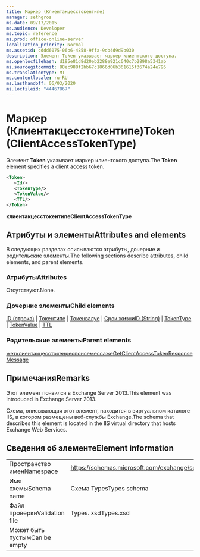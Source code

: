 ```yaml
---
title: Маркер (Клиентакцесстокентипе)
manager: sethgros
ms.date: 09/17/2015
ms.audience: Developer
ms.topic: reference
ms.prod: office-online-server
localization_priority: Normal
ms.assetid: cddd6075-06b6-4858-9ffa-9db4d9d9b030
description: Элемент Token указывает маркер клиентского доступа.
ms.openlocfilehash: d195e81d8d20eb2288e921c640c7b2898a5341ab
ms.sourcegitcommit: 88ec988f2bb67c1866d06b361615f3674a24e795
ms.translationtype: MT
ms.contentlocale: ru-RU
ms.lasthandoff: 06/03/2020
ms.locfileid: "44467867"
---
```

# <a name="token-clientaccesstokentype"></a><span data-ttu-id="cce21-103">Маркер (Клиентакцесстокентипе)</span><span class="sxs-lookup"><span data-stu-id="cce21-103">Token (ClientAccessTokenType)</span></span>

<span data-ttu-id="cce21-104">Элемент **Token** указывает маркер клиентского доступа.</span><span class="sxs-lookup"><span data-stu-id="cce21-104">The **Token** element specifies a client access token.</span></span> 
  
```XML
<Token>
   <Id/>
   <TokenType/>
   <TokenValue/>
   <TTL/>
</Token>
```

 <span data-ttu-id="cce21-105">**клиентакцесстокентипе**</span><span class="sxs-lookup"><span data-stu-id="cce21-105">**ClientAccessTokenType**</span></span>
## <a name="attributes-and-elements"></a><span data-ttu-id="cce21-106">Атрибуты и элементы</span><span class="sxs-lookup"><span data-stu-id="cce21-106">Attributes and elements</span></span>

<span data-ttu-id="cce21-107">В следующих разделах описываются атрибуты, дочерние и родительские элементы.</span><span class="sxs-lookup"><span data-stu-id="cce21-107">The following sections describe attributes, child elements, and parent elements.</span></span>
  
### <a name="attributes"></a><span data-ttu-id="cce21-108">Атрибуты</span><span class="sxs-lookup"><span data-stu-id="cce21-108">Attributes</span></span>

<span data-ttu-id="cce21-109">Отсутствуют.</span><span class="sxs-lookup"><span data-stu-id="cce21-109">None.</span></span>
  
### <a name="child-elements"></a><span data-ttu-id="cce21-110">Дочерние элементы</span><span class="sxs-lookup"><span data-stu-id="cce21-110">Child elements</span></span>

<span data-ttu-id="cce21-111">[ID (строка)](id-string.md)  |  [Токентипе](tokentype.md)  |  [Токенвалуе](tokenvalue.md)  |  [Срок жизни](ttl.md)</span><span class="sxs-lookup"><span data-stu-id="cce21-111">[ID (String)](id-string.md) | [TokenType](tokentype.md) | [TokenValue](tokenvalue.md) | [TTL](ttl.md)</span></span>
  
### <a name="parent-elements"></a><span data-ttu-id="cce21-112">Родительские элементы</span><span class="sxs-lookup"><span data-stu-id="cce21-112">Parent elements</span></span>

[<span data-ttu-id="cce21-113">жетклиентакцесстокенреспонсемессаже</span><span class="sxs-lookup"><span data-stu-id="cce21-113">GetClientAccessTokenResponseMessage</span></span>](getclientaccesstokenresponsemessage.md)
  
## <a name="remarks"></a><span data-ttu-id="cce21-114">Примечания</span><span class="sxs-lookup"><span data-stu-id="cce21-114">Remarks</span></span>

<span data-ttu-id="cce21-115">Этот элемент появился в Exchange Server 2013.</span><span class="sxs-lookup"><span data-stu-id="cce21-115">This element was introduced in Exchange Server 2013.</span></span>
  
<span data-ttu-id="cce21-116">Схема, описывающая этот элемент, находится в виртуальном каталоге IIS, в котором размещены веб-службы Exchange.</span><span class="sxs-lookup"><span data-stu-id="cce21-116">The schema that describes this element is located in the IIS virtual directory that hosts Exchange Web Services.</span></span>
  
## <a name="element-information"></a><span data-ttu-id="cce21-117">Сведения об элементе</span><span class="sxs-lookup"><span data-stu-id="cce21-117">Element information</span></span>

|||
|:-----|:-----|
|<span data-ttu-id="cce21-118">Пространство имен</span><span class="sxs-lookup"><span data-stu-id="cce21-118">Namespace</span></span>  <br/> |https://schemas.microsoft.com/exchange/services/2006/types  <br/> |
|<span data-ttu-id="cce21-119">Имя схемы</span><span class="sxs-lookup"><span data-stu-id="cce21-119">Schema name</span></span>  <br/> |<span data-ttu-id="cce21-120">Схема Types</span><span class="sxs-lookup"><span data-stu-id="cce21-120">Types schema</span></span>  <br/> |
|<span data-ttu-id="cce21-121">Файл проверки</span><span class="sxs-lookup"><span data-stu-id="cce21-121">Validation file</span></span>  <br/> |<span data-ttu-id="cce21-122">Types. xsd</span><span class="sxs-lookup"><span data-stu-id="cce21-122">Types.xsd</span></span>  <br/> |
|<span data-ttu-id="cce21-123">Может быть пустым</span><span class="sxs-lookup"><span data-stu-id="cce21-123">Can be empty</span></span>  <br/> ||
   


